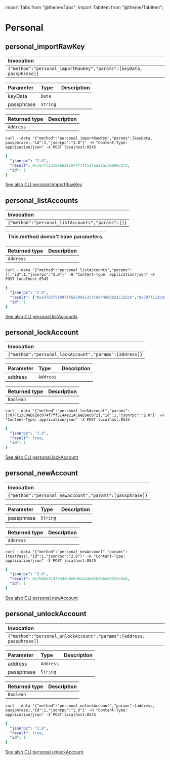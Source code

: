 import Tabs from "@theme/Tabs";
import TabItem from "@theme/TabItem";

# Personal

## personal_importRawKey
| Invocation |
| :--- |
| `{"method":"personal_importRawKey","params":[keyData, passphrase]}` |

| Parameter | Type | Description |
| :--- | :--- | :--- |
| keyData | `Data` |  |
| passphrase | `String` |  |

| Returned type | Description |
| :--- | :--- |
| `Address` |  |

<Tabs>
<TabItem value="request" label="Request">

```
curl --data '{"method":"personal_importRawKey","params":[keyData, passphrase],"id":1,"jsonrpc":"2.0"}' -H "Content-Type: application/json" -X POST localhost:8545
```
</TabItem>
<TabItem label="Response" value="response">

```yaml
{
  "jsonrpc": "2.0",
  "result": 0x707fc13c0eb628c074f7ff514ae21acaee0ec072,
  "id": 1
}
```
</TabItem>
</Tabs>


[See also CLI personal.importRawKey](https://docs.nethermind.io/nethermind/nethermind-utilities/cli/personal#personal-importrawkey)
## personal_listAccounts
| Invocation |
| :--- |
| `{"method":"personal_listAccounts","params":[]}` |

| This method doesn't have parameters. |
| :--- |

| Returned type | Description |
| :--- | :--- |
| `Address` |  |

<Tabs>
<TabItem value="request" label="Request">

```
curl --data '{"method":"personal_listAccounts","params":[],"id":1,"jsonrpc":"2.0"}' -H "Content-Type: application/json" -X POST localhost:8545
```
</TabItem>
<TabItem label="Response" value="response">

```yaml
{
  "jsonrpc": "2.0",
  "result": ["0x247b5f5f007fb5d50de13cfcbd4460db21c12bcb","0x707fc13c0eb628c074f7ff514ae21acaee0ec072"],
  "id": 1
}
```
</TabItem>
</Tabs>


[See also CLI personal.listAccounts](https://docs.nethermind.io/nethermind/nethermind-utilities/cli/personal#personal-listaccounts)
## personal_lockAccount
| Invocation |
| :--- |
| `{"method":"personal_lockAccount","params":[address]}` |

| Parameter | Type | Description |
| :--- | :--- | :--- |
| address | `Address` |  |

| Returned type | Description |
| :--- | :--- |
| `Boolean` |  |

<Tabs>
<TabItem value="request" label="Request">

```
curl --data '{"method":"personal_lockAccount","params":[707Fc13C0eB628c074f7ff514Ae21ACaeE0ec072],"id":1,"jsonrpc":"2.0"}' -H "Content-Type: application/json" -X POST localhost:8545
```
</TabItem>
<TabItem label="Response" value="response">

```yaml
{
  "jsonrpc": "2.0",
  "result": true,
  "id": 1
}
```
</TabItem>
</Tabs>


[See also CLI personal.lockAccount](https://docs.nethermind.io/nethermind/nethermind-utilities/cli/personal#personal-lockaccount)
## personal_newAccount
| Invocation |
| :--- |
| `{"method":"personal_newAccount","params":[passphrase]}` |

| Parameter | Type | Description |
| :--- | :--- | :--- |
| passphrase | `String` |  |

| Returned type | Description |
| :--- | :--- |
| `Address` |  |

<Tabs>
<TabItem value="request" label="Request">

```
curl --data '{"method":"personal_newAccount","params":[testPass],"id":1,"jsonrpc":"2.0"}' -H "Content-Type: application/json" -X POST localhost:8545
```
</TabItem>
<TabItem label="Response" value="response">

```yaml
{
  "jsonrpc": "2.0",
  "result": 0xfb06d31473545b0e0d62a24e02b266e08523c6a9,
  "id": 1
}
```
</TabItem>
</Tabs>


[See also CLI personal.newAccount](https://docs.nethermind.io/nethermind/nethermind-utilities/cli/personal#personal-newaccount)
## personal_unlockAccount
| Invocation |
| :--- |
| `{"method":"personal_unlockAccount","params":[address, passphrase]}` |

| Parameter | Type | Description |
| :--- | :--- | :--- |
| address | `Address` |  |
| passphrase | `String` |  |

| Returned type | Description |
| :--- | :--- |
| `Boolean` |  |

<Tabs>
<TabItem value="request" label="Request">

```
curl --data '{"method":"personal_unlockAccount","params":[address, passphrase],"id":1,"jsonrpc":"2.0"}' -H "Content-Type: application/json" -X POST localhost:8545
```
</TabItem>
<TabItem label="Response" value="response">

```yaml
{
  "jsonrpc": "2.0",
  "result": true,
  "id": 1
}
```
</TabItem>
</Tabs>


[See also CLI personal.unlockAccount](https://docs.nethermind.io/nethermind/nethermind-utilities/cli/personal#personal-unlockaccount)
